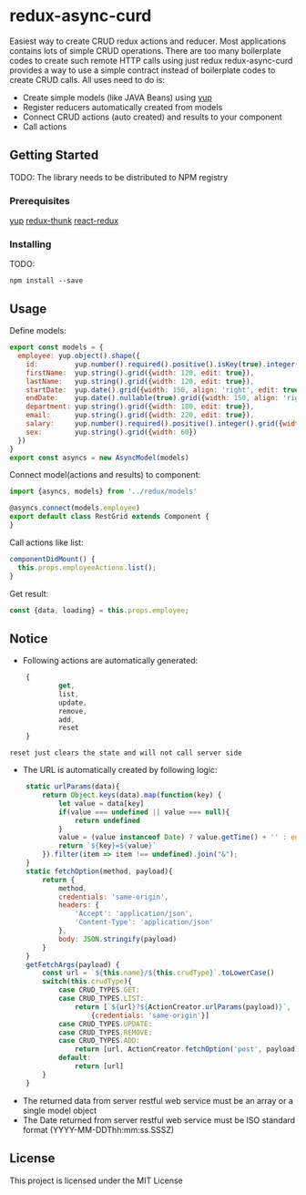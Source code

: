 # redux-async-curd
Easiest way to create CRUD redux actions and reducer.
Most applications contains lots of simple CRUD operations. There are too many boilerplate codes to create such remote HTTP calls using just redux
redux-async-curd provides a way to use a simple contract instead of boilerplate codes to create CRUD calls.
All uses need to do is:
* Create simple models (like JAVA Beans) using [yup](https://github.com/jquense/yup)
* Register reducers automatically created from models
* Connect CRUD actions (auto created) and results to your component
* Call actions

## Getting Started

TODO: The library needs to be distributed to NPM registry

### Prerequisites

[yup](https://github.com/jquense/yup)
[redux-thunk](https://github.com/gaearon/redux-thunk)
[react-redux](https://github.com/reactjs/react-redux)

### Installing

TODO:

```
npm install --save
```

## Usage

Define models:
```js
export const models = {
  employee: yup.object().shape({
    id:         yup.number().required().positive().isKey(true).integer().grid({hidden: true}),
    firstName:  yup.string().grid({width: 120, edit: true}),
    lastName:   yup.string().grid({width: 120, edit: true}),
    startDate:  yup.date().grid({width: 150, align: 'right', edit: true}),
    endDate:    yup.date().nullable(true).grid({width: 150, align: 'right', edit: true}),
    department: yup.string().grid({width: 180, edit: true}),
    email:      yup.string().grid({width: 220, edit: true}),
    salary:     yup.number().required().positive().integer().grid({width: 70, align: 'right', edit: true}),
    sex:        yup.string().grid({width: 60})
  })
}
export const asyncs = new AsyncModel(models)
```
Connect model(actions and results) to component:
```js
import {asyncs, models} from '../redux/models'

@asyncs.connect(models.employee)
export default class RestGrid extends Component {
}
```
Call actions like list:
```js
componentDidMount() {
  this.props.employeeActions.list();
}
```
Get result:
```js
const {data, loading} = this.props.employee;
```

## Notice

* Following actions are automatically generated:
```js
    {
            get,
            list,
            update,
            remove,
            add,
            reset
    }
```
    reset just clears the state and will not call server side
* The URL is automatically created by following logic:
```js
    static urlParams(data){
        return Object.keys(data).map(function(key) {
            let value = data[key]
            if(value === undefined || value === null){
                return undefined
            }
            value = (value instanceof Date) ? value.getTime() + '' : encodeURIComponent(value)
            return `${key}=${value}`
        }).filter(item => item !== undefined).join("&");
    }
    static fetchOption(method, payload){
        return {
            method,
            credentials: 'same-origin',
            headers: {
                'Accept': 'application/json',
                'Content-Type': 'application/json'
            },
            body: JSON.stringify(payload)
        }
    }
    getFetchArgs(payload) {
        const url = `${this.name}/${this.crudType}`.toLowerCase()
        switch(this.crudType){
            case CRUD_TYPES.GET: 
            case CRUD_TYPES.LIST: 
                return [`${url}?${ActionCreator.urlParams(payload)}`, 
                    {credentials: 'same-origin'}]
            case CRUD_TYPES.UPDATE:
            case CRUD_TYPES.REMOVE:
            case CRUD_TYPES.ADD:
                return [url, ActionCreator.fetchOption('post', payload)]
            default:
                return [url]
        }
    }
  ```
* The returned data from server restful web service must be an array or a single model object
* The Date returned from server restful web service must be ISO standard format (YYYY-MM-DDThh:mm:ss.SSSZ)
## License

This project is licensed under the MIT License

